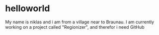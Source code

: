 # helloworld
My name is niklas and i am from a village near to Braunau. 
I am currently working on a project called "Regionizer", and therefor i need GitHub
